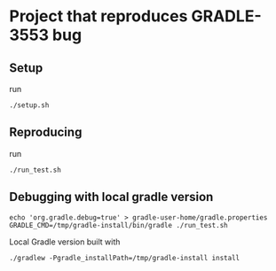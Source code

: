 # Project that reproduces GRADLE-3553 bug

## Setup 

run
```
./setup.sh
```

## Reproducing

run
```
./run_test.sh
```

## Debugging with local gradle version

```
echo 'org.gradle.debug=true' > gradle-user-home/gradle.properties 
GRADLE_CMD=/tmp/gradle-install/bin/gradle ./run_test.sh 
```

Local Gradle version built with
```
./gradlew -Pgradle_installPath=/tmp/gradle-install install
```
